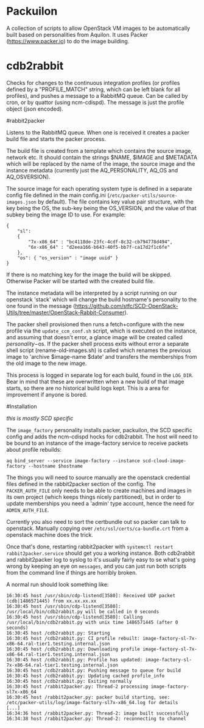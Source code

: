 # Packuilon

A collection of scripts to allow OpenStack VM images to be automatically built based on personalities from Aquilon. It uses Packer (https://www.packer.io) to do the image building. 

# cdb2rabbit

Checks for changes to the continuous integration profiles (or profiles defined by a "PROFILE_MATCH" string, which can be left blank for all profiles), and pushes a message to a RabbitMQ queue. Can be called by cron, or by quattor (using ncm-cdispd). The message is just the profile object (json encoded).

#rabbit2packer

Listens to the RabbitMQ queue. When one is received it creates a packer build file and starts the packer process.

The build file is created from a template which contains the source image, network etc. It should contain the strings $NAME, $IMAGE and $METADATA which will be replaced by the name of the image, the source image and the instance metadata (currently just the AQ\_PERSONALITY, AQ\_OS and AQ\_OSVERSION).

The source image for each operating system type is defined in a separate config file defined in the main config.ini (`/etc/packer-utils/source-images.json` by default). The file contains key value pair structure, with the key being the OS, the sub-key being the OS_VERSION, and the value of that subkey being the image ID to use. For example:

```
{
    "sl": 
	{ 
		"7x-x86_64" : "bc4118de-23fc-4cdf-8c32-cb794778d494",
		"6x-x86_64" : "d2eea166-b643-40f5-bb7f-ca17d2f1c6fe"
	},
    "os": { "os_version" : "image uuid" }
}
```

If there is no matching key for the image the build will be skipped. Otherwise Packer will be started with the created build file.

The instance metadata will be interpreted by a script running on our openstack 'stack' which will change the build hostname's personality to the one found in the message (https://github.com/stfc/SCD-OpenStack-Utils/tree/master/OpenStack-Rabbit-Consumer).

The packer shell provisioned then runs a fetch+configure with the new profile via the `update_ccm_conf.sh` script, which is executed on the instance, and assuming that doesn't error, a glance image will be created called $personality-$os. If the packer shell process exits without error a separate shell script (rename-old-images.sh) is called which renames the previous image to 'archive $image-name $date' and transfers the memberships from the old image to the new image.

This process is logged in separate log for each build, found in the `LOG_DIR`. Bear in mind that these are overwritten when a new build of that image starts, so there are no historical build logs kept. This is a area for improvement if anyone is bored.

#Installation

*this is mostly SCD specific*

The `image_factory` personality installs packer, packuilon, the SCD specific config and adds the ncm-cdispd hocks for cdb2rabbit. The host will need to be bound to an instance of the image-factory service to receive packets about profile rebuilds:

```
aq bind_server --service image-factory --instance scd-cloud-image-factory --hostname $hostname
```

The things you will need to source manually are the openstack credential files defined in the rabbit2packer section of the config. The `PACKER_AUTH_FILE` only needs to be able to create machines and images in its own project (which keeps things nicely partitioned), but in order to update memberships you need a 'admin' type account, hence the need for `ADMIN_AUTH_FILE`.

Currently you also need to sort the certbundle out so packer can talk to openstack. Manually copying over `/etc/ssl/certs/ca-bundle.crt` from a openstack machine does the trick.

Once that's done, restarting rabbit2packer with `systemctl restart rabbit2packer.service` should get you a working instance. Both cdb2rabbit and rabbit2packer log to syslog to it's usually fairly easy to se what's going wrong by keeping an eye on `messages`, and you can just run both scripts from the command line if things are horribly broken.

A normal run should look something like:

```
16:30:45 host /usr/sbin/cdp-listend[3580]: Received UDP packet (cdb|1486571445) from xx.xx.xx.xx
16:30:45 host /usr/sbin/cdp-listend[3580]: /usr/local/bin/cdb2rabbit.py will be called in 0 seconds
16:30:45 host /usr/sbin/cdp-listend[3580]: Calling /usr/local/bin/cdb2rabbit.py with unix time 1486571445 (after 0 seconds)
16:30:45 host /cdb2rabbit.py: Starting
16:30:45 host /cdb2rabbit.py: CI profile rebuilt: image-factory-sl-7x-x86-64.ral-tier1.testing.internal.json
16:30:45 host /cdb2rabbit.py: Downloading profile image-factory-sl-7x-x86-64.ral-tier1.testing.internal.json
16:30:45 host /cdb2rabbit.py: Profile has updated: image-factory-sl-7x-x86-64.ral-tier1.testing.internal.json
16:30:45 host /cdb2rabbit.py: Pushing message to queue for build
16:30:45 host /cdb2rabbit.py: Updating cached profile_info
16:30:45 host /cdb2rabbit.py: Exiting normally
16:30:45 host /rabbit2packer.py: Thread-2 processing image-factory-sl7x-x86_64
16:30:45 host /rabbit2packer.py: packer build starting, see: /etc/packer-utils/log/image-factory-sl7x-x86_64.log for details
[...]
16:34:36 host /rabbit2packer.py: Thread-2: image built successfully
16:34:38 host /rabbit2packer.py: Thread-2: reconnecting to channel
```
